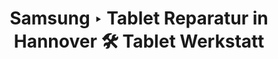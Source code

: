 ---
title: Samsung ‣ Tablet Reparatur in Hannover 🛠️ Tablet Werkstatt
description: 
heading: Samsung Galaxy Tabs
breadcrumb: Tablet Reparaturen
name: Samsung
---